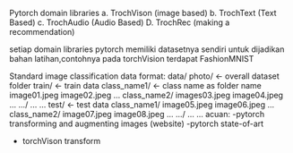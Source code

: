 Pytorch domain libraries
a. TrochVison (image based)
b. TrochText (Text Based)
c. TrochAudio (Audio Based)
D. TrochRec (making a recommendation)

setiap domain libraries pytorch memiliki datasetnya sendiri untuk dijadikan bahan latihan,contohnya pada torchVision terdapat FashionMNIST

Standard image classification data format:
data/
    photo/ <- overall dataset folder
        train/ <- train data
            class_name1/ <- class name as folder name
                image01.jpeg
                image02.jpeg
                ...
            class_name2/
                images03.jpeg
                image04.jpeg
                ...
            .../
                ...
                ...
        test/ <- test data
            class_name1/
                image05.jpeg
                image06.jpeg
                ...
            class_name2/
                image07.jpeg
                image08.jpeg
                ...
            .../
                ...
                ...
acuan:
-pytorch transforming and augmenting images (website)
-pytorch state-of-art
- torchVison transform
